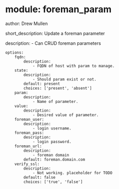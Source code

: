 # module: foreman_param

author:  Drew Mullen

short_description: Update a foreman parameter

description:
    - Can CRUD foreman parameters

```
options:
    fqdn:
        description:
            - FQDN of host with param to manage.
    state:
        description:
            - Should param exist or not.
        default: present
        choices: ['present', 'absent']
    param:
        description:
            - Name of parameter.
    value:
        description:
            - Desired value of parameter.
    foreman_user:
        description:
            - login username.
    foreman_pass:
        description:
            - login password.
    foreman_url:
        description:
            - foreman domain
        default: foreman.domain.com
    verify_ssl:
        description:
            - Not working. placeholder for TODO
        default: false
        choices: ['true', 'false']
```
